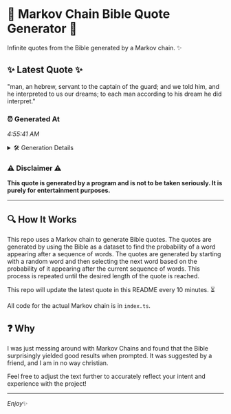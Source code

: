 # 📖 Markov Chain Bible Quote Generator 📖

Infinite quotes from the Bible generated by a Markov chain. ✨

## ✨ Latest Quote ✨
"man, an hebrew, servant to the captain of the guard; and we told him, and he interpreted to us our dreams; to each man according to his dream he did interpret."

### ⏰ Generated At
*4:55:41 AM*

<details>
    <summary>🛠️ Generation Details</summary>
    <p>
        <strong>🌱 Seed:</strong> man,<br>
        <strong>🔄 Iterations:</strong> 30<br>
        <strong>📜 Context History:</strong><br>[ man, ]: an<br>[ man,, an ]: hebrew,<br>[ man,, an, hebrew, ]: servant<br>[ man,, an, hebrew,, servant ]: to<br>[ man,, an, hebrew,, servant, to ]: the<br>[ man,, an, hebrew,, servant, to, the ]: captain<br>[ an, hebrew,, servant, to, the, captain ]: of<br>[ hebrew,, servant, to, the, captain, of ]: the<br>[ servant, to, the, captain, of, the ]: guard;<br>[ to, the, captain, of, the, guard; ]: and<br>[ the, captain, of, the, guard;, and ]: we<br>[ captain, of, the, guard;, and, we ]: told<br>[ of, the, guard;, and, we, told ]: him,<br>[ the, guard;, and, we, told, him, ]: and<br>[ guard;, and, we, told, him,, and ]: he<br>[ and, we, told, him,, and, he ]: interpreted<br>[ we, told, him,, and, he, interpreted ]: to<br>[ told, him,, and, he, interpreted, to ]: us<br>[ him,, and, he, interpreted, to, us ]: our<br>[ and, he, interpreted, to, us, our ]: dreams;<br>[ he, interpreted, to, us, our, dreams; ]: to<br>[ interpreted, to, us, our, dreams;, to ]: each<br>[ to, us, our, dreams;, to, each ]: man<br>[ us, our, dreams;, to, each, man ]: according<br>[ our, dreams;, to, each, man, according ]: to<br>[ dreams;, to, each, man, according, to ]: his<br>[ to, each, man, according, to, his ]: dream<br>[ each, man, according, to, his, dream ]: he<br>[ man, according, to, his, dream, he ]: did<br>[ according, to, his, dream, he, did ]: interpret.<br>
    </p>
</details>

### ⚠️ Disclaimer ⚠️
**This quote is generated by a program and is not to be taken seriously. It is purely for entertainment purposes.**

---

## 🔍 How It Works

This repo uses a Markov chain to generate Bible quotes. The quotes are generated by using the Bible as a dataset to find the probability of a word appearing after a sequence of words. The quotes are generated by starting with a random word and then selecting the next word based on the probability of it appearing after the current sequence of words. This process is repeated until the desired length of the quote is reached.

This repo will update the latest quote in this README every 10 minutes. ⏳

All code for the actual Markov chain is in `index.ts`.

## ❓ Why

I was just messing around with Markov Chains and found that the Bible surprisingly yielded good results when prompted. 
It was suggested by a friend, and I am in no way christian.

Feel free to adjust the text further to accurately reflect your intent and experience with the project!

---

*Enjoy*✨
